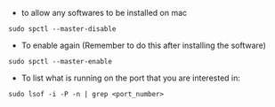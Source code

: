 - to allow any softwares to be installed on mac

```
sudo spctl --master-disable
```
- To enable again (Remember to do this after installing the software)
```
sudo spctl --master-enable
```

- To list what is running on the port that you are interested in:
```
sudo lsof -i -P -n | grep <port_number>
```
